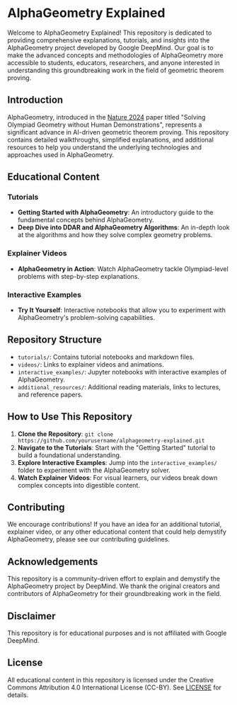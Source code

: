 # AlphaGeometry Explained

Welcome to AlphaGeometry Explained! This repository is dedicated to providing comprehensive explanations, tutorials, and insights into the AlphaGeometry project developed by Google DeepMind. Our goal is to make the advanced concepts and methodologies of AlphaGeometry more accessible to students, educators, researchers, and anyone interested in understanding this groundbreaking work in the field of geometric theorem proving.

## Introduction

AlphaGeometry, introduced in the [Nature 2024](https://www.nature.com/articles/s41586-023-06747-5) paper titled "Solving Olympiad Geometry without Human Demonstrations", represents a significant advance in AI-driven geometric theorem proving. This repository contains detailed walkthroughs, simplified explanations, and additional resources to help you understand the underlying technologies and approaches used in AlphaGeometry.

## Educational Content

### Tutorials

- **Getting Started with AlphaGeometry**: An introductory guide to the fundamental concepts behind AlphaGeometry.
- **Deep Dive into DDAR and AlphaGeometry Algorithms**: An in-depth look at the algorithms and how they solve complex geometry problems.

### Explainer Videos

- **AlphaGeometry in Action**: Watch AlphaGeometry tackle Olympiad-level problems with step-by-step explanations.

### Interactive Examples

- **Try It Yourself**: Interactive notebooks that allow you to experiment with AlphaGeometry's problem-solving capabilities.

## Repository Structure

- `tutorials/`: Contains tutorial notebooks and markdown files.
- `videos/`: Links to explainer videos and animations.
- `interactive_examples/`: Jupyter notebooks with interactive examples of AlphaGeometry.
- `additional_resources/`: Additional reading materials, links to lectures, and reference papers.

## How to Use This Repository

1. **Clone the Repository**: `git clone https://github.com/yourusername/alphageometry-explained.git`
2. **Navigate to the Tutorials**: Start with the "Getting Started" tutorial to build a foundational understanding.
3. **Explore Interactive Examples**: Jump into the `interactive_examples/` folder to experiment with the AlphaGeometry solver.
4. **Watch Explainer Videos**: For visual learners, our videos break down complex concepts into digestible content.

## Contributing

We encourage contributions! If you have an idea for an additional tutorial, explainer video, or any other educational content that could help demystify AlphaGeometry, please see our contributing guidelines.

## Acknowledgements

This repository is a community-driven effort to explain and demystify the AlphaGeometry project by DeepMind. We thank the original creators and contributors of AlphaGeometry for their groundbreaking work in the field.

## Disclaimer

This repository is for educational purposes and is not affiliated with Google DeepMind.

## License

All educational content in this repository is licensed under the Creative Commons Attribution 4.0 International License (CC-BY). See [LICENSE](LICENSE) for details.
